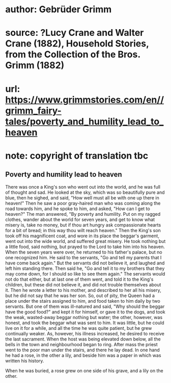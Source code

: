 # author: Gebrüder Grimm
# source: ?Lucy Crane and Walter Crane (1882), Household Stories, from the Collection of the Bros. Grimm (1882)
# url: https://www.grimmstories.com/en//grimm_fairy-tales/poverty_and_humility_lead_to_heaven
# note: copyright of translation tbc

## Poverty and humility lead to heaven 

There was once a King's son who went out into the world, and he was
full of thought and sad. He looked at the sky, which was so beautifully
pure and blue, then he sighed, and said, "How well must all be with one
up there in heaven!" Then he saw a poor gray-haired man who was coming
along the road towards him, and he spoke to him, and asked, "How can I
get to heaven?" The man answered, "By poverty and humility. Put on my
ragged clothes, wander about the world for seven years, and get to know
what misery is, take no money, but if thou art hungry ask compassionate
hearts for a bit of bread; in this way thou wilt reach heaven."
Then the King's son took off his magnificent coat, and wore in its
place the beggar's garment, went out into the wide world, and suffered
great misery. He took nothing but a little food, said nothing, but
prayed to the Lord to take him into his heaven. When the seven years
were over, he returned to his father's palace, but no one recognized
him. He said to the servants, "Go and tell my parents that I have come
back again." But the servants did not believe it, and laughed and left
him standing there. Then said he, "Go and tell it to my brothers that
they may come down, for I should so like to see them again." The
servants would not do that either, but at last one of them went, and
told it to the King's children, but these did not believe it, and did
not trouble themselves about it. Then he wrote a letter to his mother,
and described to her all his misery, but he did not say that he was her
son. So, out of pity, the Queen had a place under the stairs assigned to
him, and food taken to him daily by two servants. But one of them was
ill-natured and said, "Why should the beggar have the good food?" and
kept it for himself, or gave it to the dogs, and took the weak,
wasted-away beggar nothing but water; the other, however, was honest,
and took the beggar what was sent to him. It was little, but he could
live on it for a while, and all the time he was quite patient, but he
grew continually weaker. As, however, his illness increased, he desired
to receive the last sacrament. When the host was being elevated down
below, all the bells in the town and neighbourhood began to ring. After
mass the priest went to the poor man under the stairs, and there he lay
dead. In one hand he had a rose, in the other a lily, and beside him was
a paper in which was written his history.

When he was buried, a rose grew on one side of his grave, and a lily on
the other.
